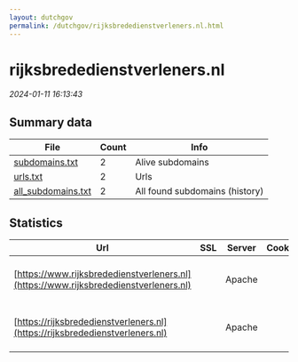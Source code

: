 ```yaml
---
layout: dutchgov
permalink: /dutchgov/rijksbrededienstverleners.nl.html
---
```



# rijksbrededienstverleners.nl
*2024-01-11 16:13:43*
## Summary data


| File       | Count | Info |
|------------|-------|------|
|[subdomains.txt](/data/rijksbrededienstverleners.nl/subdomains.txt)|2|Alive subdomains|
|[urls.txt](/data/rijksbrededienstverleners.nl/urls.txt)|2|Urls|
|[all_subdomains.txt](/data/rijksbrededienstverleners.nl/all_subdomains.txt)|2|All found subdomains (history)|


## Statistics


| Url | SSL | Server | Cookie | HSTS | CSP | XFO | XXP | RP | Tech |Title |
|------------|-------|------|------|------|------|------|------|------|------|------|
|[https://www.rijksbrededienstverleners.nl](https://www.rijksbrededienstverleners.nl)| |Apache| |:white_check_mark: | | | | :white_check_mark: |Apache HTTP Server HSTS|Landschapskaart...|
|[https://rijksbrededienstverleners.nl](https://rijksbrededienstverleners.nl)| |Apache| |:white_check_mark: | | | | :white_check_mark: |Apache HTTP Server HSTS|301 Moved Perman...|
